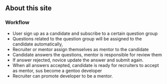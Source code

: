 ## About this site

### Workflow

* User sign up as a candidate and subscribe to a certain question group
* Questions related to the question group will be assigned to the candidate automatically, 
* Recruiter or mentor assign themselves as mentor to the candidate
* Candidate answers the questions, mentor is responsible for review them
* If answer rejected, novice update the answer and submit again.
* When all answers accepted, candidate is ready for recruiters to accept
  as mentor, sus become a gentoo developer
* Recruiter can promote developer to be a mentor.
